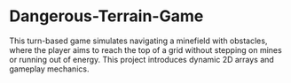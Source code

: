 # Dangerous-Terrain-Game
This turn-based game simulates navigating a minefield with obstacles, where the player aims to reach the top of a grid without stepping on mines or running out of energy. This project introduces dynamic 2D arrays and gameplay mechanics.
